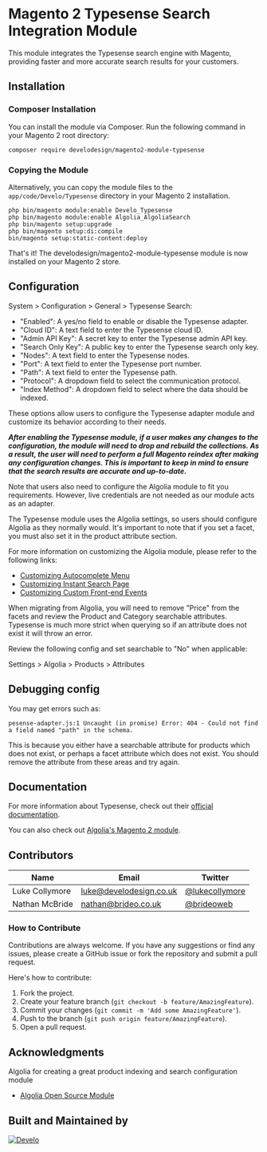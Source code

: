 # Magento 2 Typesense Search Integration Module

This module integrates the Typesense search engine with Magento, providing faster and more accurate search results for your customers.

## Installation

### Composer Installation

You can install the module via Composer. Run the following command in your Magento 2 root directory:

```
composer require develodesign/magento2-module-typesense
```

### Copying the Module

Alternatively, you can copy the module files to the `app/code/Develo/Typesense` directory in your Magento 2 installation.

```
php bin/magento module:enable Develo_Typesense
php bin/magento module:enable Algolia_AlgoliaSearch
php bin/magento setup:upgrade
php bin/magento setup:di:compile
bin/magento setup:static-content:deploy
```

That's it! The develodesign/magento2-module-typesense module is now installed on your Magento 2 store.

## Configuration

System > Configuration > General > Typesense Search:

- "Enabled": A yes/no field to enable or disable the Typesense adapter.
- "Cloud ID": A text field to enter the Typesense cloud ID.
- "Admin API Key": A secret key to enter the Typesense admin API key.
- "Search Only Key": A public key to enter the Typesense search only key.
- "Nodes": A text field to enter the Typesense nodes.
- "Port": A text field to enter the Typesense port number.
- "Path": A text field to enter the Typesense path.
- "Protocol": A dropdown field to select the communication protocol.
- "Index Method": A dropdown field to select where the data should be indexed.

These options allow users to configure the Typesense adapter module and customize its behavior according to their needs.

***After enabling the Typesense module, if a user makes any changes to the configuration, the module will need to drop and rebuild the collections. As a result, the user will need to perform a full Magento reindex after making any configuration changes. This is important to keep in mind to ensure that the search results are accurate and up-to-date.***

Note that users also need to configure the Algolia module to fit you requirements. However, live credentials are not needed as our module acts as an adapter.

The Typesense module uses the Algolia settings, so users should configure Algolia as they normally would. It's important to note that if you set a facet, you must also set it in the product attribute section.

For more information on customizing the Algolia module, please refer to the following links:

- [Customizing Autocomplete Menu](https://www.algolia.com/doc/integration/magento-2/customize/autocomplete-menu/)
- [Customizing Instant Search Page](https://www.algolia.com/doc/integration/magento-2/customize/instant-search-page/)
- [Customizing Custom Front-end Events](https://www.algolia.com/doc/integration/magento-2/customize/custom-front-end-events/)

When migrating from Algolia, you will need to remove "Price" from the facets and review the Product and Category searchable attributes. Typesense is much more strict when querying so if an attribute does not exist it will throw an error.

Review the following config and set searchable to "No" when applicable:

Settings > Algolia > Products > Attributes

## Debugging config

You may get errors such as:

`pesense-adapter.js:1 Uncaught (in promise) Error: 404 - Could not find a field named "path" in the schema.`

This is because you either have a searchable attribute for products which does not exist, or perhaps a facet attribute which does not exist. You should remove the attribute from these areas and try again.

## Documentation

For more information about Typesense, check out their [official documentation](https://typesense.org/docs/).

You can also check out [Algolia's Magento 2 module](https://github.com/algolia/algoliasearch-magento-2).

## Contributors

| Name           | Email                                    | Twitter                       |
| -------------- | ---------------------------------------- | ----------------------------- |
| Luke Collymore | [luke@develodesign.co.uk](mailto:luke@develodesign.co.uk) | [@lukecollymore](https://twitter.com/lukecollymore) |
| Nathan McBride | [nathan@brideo.co.uk](mailto:nathan@brideo.co.uk)    | [@brideoweb](https://twitter.com/brideoweb)    |


### How to Contribute

Contributions are always welcome. If you have any suggestions or find any issues, please create a GitHub issue or fork the repository and submit a pull request.

Here's how to contribute:

1. Fork the project.
2. Create your feature branch (`git checkout -b feature/AmazingFeature`).
3. Commit your changes (`git commit -m 'Add some AmazingFeature'`).
4. Push to the branch (`git push origin feature/AmazingFeature`).
5. Open a pull request.

## Acknowledgments

Algolia for creating a great product indexing and search configuration module

* [Algolia Open Source Module](https://github.com/algolia/algoliasearch-magento-2)


## Built and Maintained by 

<a href="http://www.develodesign.co.uk" rel="Develo">![Develo](http://www.develodesign.co.uk/develo-logo.png)</a>

